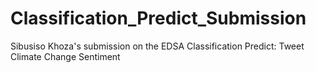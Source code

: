 # Classification_Predict_Submission
Sibusiso Khoza's submission on the EDSA Classification Predict: Tweet Climate Change Sentiment
